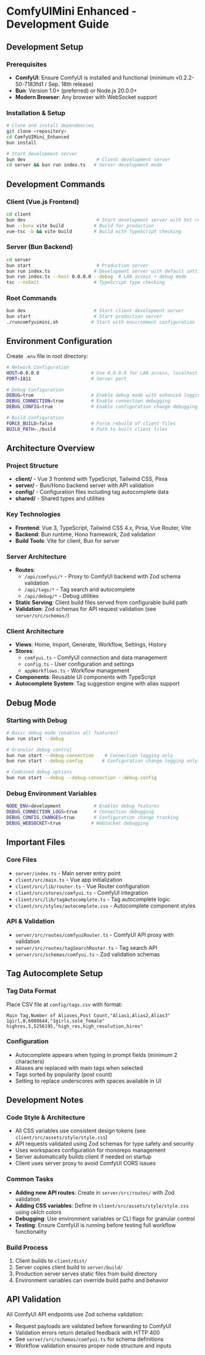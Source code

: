 # ComfyUIMini Enhanced - Development Guide

## Development Setup

### Prerequisites
- **ComfyUI**: Ensure ComfyUI is installed and functional (minimum v0.2.2-50-7183fd1 / Sep. 18th release)
- **Bun**: Version 1.0+ (preferred) or Node.js 20.0.0+
- **Modern Browser**: Any browser with WebSocket support

### Installation & Setup
```bash
# Clone and install dependencies
git clone <repository>
cd ComfyUIMini_Enhanced
bun install

# Start development server
bun dev                          # Client development server
cd server && bun run index.ts   # Server development mode
```

## Development Commands

### Client (Vue.js Frontend)
```bash
cd client
bun dev                          # Start development server with hot reload
bun --bunx vite build           # Build for production
vue-tsc -b && vite build        # Build with TypeScript checking
```

### Server (Bun Backend)
```bash
cd server
bun start                        # Production server
bun run index.ts                # Development server with default settings
bun run index.ts --host 0.0.0.0 --debug  # LAN access + debug mode
tsc --noEmit                    # TypeScript type checking
```

### Root Commands
```bash
bun dev                         # Start client development server
bun start                       # Start production server
./runcomfyuimini.sh            # Start with environment configuration
```

## Environment Configuration

Create `.env` file in root directory:
```bash
# Network Configuration
HOST=0.0.0.0                   # Use 0.0.0.0 for LAN access, localhost for local only
PORT=1811                      # Server port

# Debug Configuration
DEBUG=true                     # Enable debug mode with enhanced logging
DEBUG_CONNECTION=true          # Enable connection debugging
DEBUG_CONFIG=true              # Enable configuration change debugging

# Build Configuration
FORCE_BUILD=false              # Force rebuild of client files
BUILD_PATH=./build             # Path to built client files
```

## Architecture Overview

### Project Structure
- **client/** - Vue 3 frontend with TypeScript, Tailwind CSS, Pinia
- **server/** - Bun/Hono backend server with API validation
- **config/** - Configuration files including tag autocomplete data
- **shared/** - Shared types and utilities

### Key Technologies
- **Frontend**: Vue 3, TypeScript, Tailwind CSS 4.x, Pinia, Vue Router, Vite
- **Backend**: Bun runtime, Hono framework, Zod validation
- **Build Tools**: Vite for client, Bun for server

### Server Architecture
- **Routes**: 
  - `/api/comfyui/*` - Proxy to ComfyUI backend with Zod schema validation
  - `/api/tags/*` - Tag search and autocomplete
  - `/api/debug/*` - Debug utilities
- **Static Serving**: Client build files served from configurable build path
- **Validation**: Zod schemas for API request validation (see `server/src/schemas/`)

### Client Architecture
- **Views**: Home, Import, Generate, Workflow, Settings, History
- **Stores**: 
  - `comfyui.ts` - ComfyUI connection and data management
  - `config.ts` - User configuration and settings
  - `appWorkflows.ts` - Workflow management
- **Components**: Reusable UI components with TypeScript
- **Autocomplete System**: Tag suggestion engine with alias support

## Debug Mode

### Starting with Debug
```bash
# Basic debug mode (enables all features)
bun run start --debug

# Granular debug control
bun run start --debug-connection    # Connection logging only
bun run start --debug-config       # Configuration change logging only

# Combined debug options
bun run start --debug --debug-connection --debug-config
```

### Debug Environment Variables
```bash
NODE_ENV=development            # Enables debug features
DEBUG_CONNECTION_LOGS=true      # Connection debugging
DEBUG_CONFIG_CHANGES=true       # Configuration change tracking
DEBUG_WEBSOCKET=true           # WebSocket debugging
```

## Important Files

### Core Files
- `server/index.ts` - Main server entry point
- `client/src/main.ts` - Vue app initialization
- `client/src/lib/router.ts` - Vue Router configuration
- `client/src/stores/comfyui.ts` - ComfyUI integration
- `client/src/lib/tagAutocomplete.ts` - Tag autocomplete logic
- `client/src/styles/autocomplete.css` - Autocomplete component styles

### API & Validation
- `server/src/routes/comfyuiRouter.ts` - ComfyUI API proxy with validation
- `server/src/routes/tagSearchRouter.ts` - Tag search API
- `server/src/schemas/comfyui.ts` - Zod validation schemas

## Tag Autocomplete Setup

### Tag Data Format
Place CSV file at `config/tags.csv` with format:
```csv
Main Tag,Number of Aliases,Post Count,"Alias1,Alias2,Alias3"
1girl,0,6008644,"1girls,sole_female"
highres,5,5256195,"high_res,high_resolution,hires"
```

### Configuration
- Autocomplete appears when typing in prompt fields (minimum 2 characters)
- Aliases are replaced with main tags when selected
- Tags sorted by popularity (post count)
- Setting to replace underscores with spaces available in UI

## Development Notes

### Code Style & Architecture
- All CSS variables use consistent design tokens (see `client/src/assets/style/style.css`)
- API requests validated using Zod schemas for type safety and security
- Uses workspaces configuration for monorepo management
- Server automatically builds client if needed on startup
- Client uses server proxy to avoid ComfyUI CORS issues

### Common Tasks
- **Adding new API routes**: Create in `server/src/routes/` with Zod validation
- **Adding CSS variables**: Define in `client/src/assets/style/style.css` using oklch colors
- **Debugging**: Use environment variables or CLI flags for granular control
- **Testing**: Ensure ComfyUI is running before testing full workflow functionality

### Build Process
1. Client builds to `client/dist/`
2. Server copies client build to `server/build/`
3. Production server serves static files from build directory
4. Environment variables can override build paths and behavior

## API Validation

All ComfyUI API endpoints use Zod schema validation:
- Request payloads are validated before forwarding to ComfyUI
- Validation errors return detailed feedback with HTTP 400
- See `server/src/schemas/comfyui.ts` for schema definitions
- Workflow validation ensures proper node structure and inputs